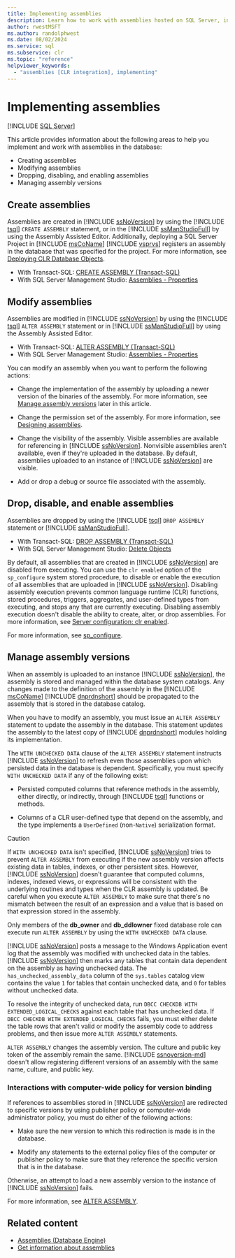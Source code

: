 ```yaml
---
title: Implementing assemblies
description: Learn how to work with assemblies hosted on SQL Server, including how to create/modify assemblies, drop or enable/disable assemblies, and manage versions.
author: rwestMSFT
ms.author: randolphwest
ms.date: 08/02/2024
ms.service: sql
ms.subservice: clr
ms.topic: "reference"
helpviewer_keywords:
  - "assemblies [CLR integration], implementing"
---
```

# Implementing assemblies

[!INCLUDE [SQL Server](../../includes/applies-to-version/sqlserver.md)]

This article provides information about the following areas to help you implement and work with assemblies in the database:

- Creating assemblies
- Modifying assemblies
- Dropping, disabling, and enabling assemblies
- Managing assembly versions

## Create assemblies

Assemblies are created in [!INCLUDE [ssNoVersion](../../includes/ssnoversion-md.md)] by using the [!INCLUDE [tsql](../../includes/tsql-md.md)] `CREATE ASSEMBLY` statement, or in the [!INCLUDE [ssManStudioFull](../../includes/ssmanstudiofull-md.md)] by using the Assembly Assisted Editor. Additionally, deploying a SQL Server Project in [!INCLUDE [msCoName](../../includes/msconame-md.md)] [!INCLUDE [vsprvs](../../includes/vsprvs-md.md)] registers an assembly in the database that was specified for the project. For more information, see [Deploying CLR Database Objects](deploying-clr-database-objects.md).

- With Transact-SQL: [CREATE ASSEMBLY (Transact-SQL)](../../t-sql/statements/create-assembly-transact-sql.md)
- With SQL Server Management Studio: [Assemblies - Properties](assemblies-properties.md)

## Modify assemblies

Assemblies are modified in [!INCLUDE [ssNoVersion](../../includes/ssnoversion-md.md)] by using the [!INCLUDE [tsql](../../includes/tsql-md.md)] `ALTER ASSEMBLY` statement or in [!INCLUDE [ssManStudioFull](../../includes/ssmanstudiofull-md.md)] by using the Assembly Assisted Editor.

- With Transact-SQL: [ALTER ASSEMBLY (Transact-SQL)](../../t-sql/statements/alter-assembly-transact-sql.md)
- With SQL Server Management Studio: [Assemblies - Properties](assemblies-properties.md)

You can modify an assembly when you want to perform the following actions:

- Change the implementation of the assembly by uploading a newer version of the binaries of the assembly. For more information, see [Manage assembly versions](#manage-assembly-versions) later in this article.

- Change the permission set of the assembly. For more information, see [Designing assemblies](assemblies-designing.md).

- Change the visibility of the assembly. Visible assemblies are available for referencing in [!INCLUDE [ssNoVersion](../../includes/ssnoversion-md.md)]. Nonvisible assemblies aren't available, even if they're uploaded in the database. By default, assemblies uploaded to an instance of [!INCLUDE [ssNoVersion](../../includes/ssnoversion-md.md)] are visible.

- Add or drop a debug or source file associated with the assembly.

## Drop, disable, and enable assemblies

Assemblies are dropped by using the [!INCLUDE [tsql](../../includes/tsql-md.md)] `DROP ASSEMBLY` statement or [!INCLUDE [ssManStudioFull](../../includes/ssmanstudiofull-md.md)].

- With Transact-SQL: [DROP ASSEMBLY (Transact-SQL)](../../t-sql/statements/drop-assembly-transact-sql.md)
- With SQL Server Management Studio: [Delete Objects](../../ssms/object/delete-objects.md)

By default, all assemblies that are created in [!INCLUDE [ssNoVersion](../../includes/ssnoversion-md.md)] are disabled from executing. You can use the `clr enabled` option of the `sp_configure` system stored procedure, to disable or enable the execution of all assemblies that are uploaded in [!INCLUDE [ssNoVersion](../../includes/ssnoversion-md.md)]. Disabling assembly execution prevents common language runtime (CLR) functions, stored procedures, triggers, aggregates, and user-defined types from executing, and stops any that are currently executing. Disabling assembly execution doesn't disable the ability to create, alter, or drop assemblies. For more information, see [Server configuration: clr enabled](../../database-engine/configure-windows/clr-enabled-server-configuration-option.md).

For more information, see [sp_configure](../system-stored-procedures/sp-configure-transact-sql.md).

## Manage assembly versions

When an assembly is uploaded to an instance [!INCLUDE [ssNoVersion](../../includes/ssnoversion-md.md)], the assembly is stored and managed within the database system catalogs. Any changes made to the definition of the assembly in the [!INCLUDE [msCoName](../../includes/msconame-md.md)] [!INCLUDE [dnprdnshort](../../includes/dnprdnshort-md.md)] should be propagated to the assembly that is stored in the database catalog.

When you have to modify an assembly, you must issue an `ALTER ASSEMBLY` statement to update the assembly in the database. This statement updates the assembly to the latest copy of [!INCLUDE [dnprdnshort](../../includes/dnprdnshort-md.md)] modules holding its implementation.

The `WITH UNCHECKED DATA` clause of the `ALTER ASSEMBLY` statement instructs [!INCLUDE [ssNoVersion](../../includes/ssnoversion-md.md)] to refresh even those assemblies upon which persisted data in the database is dependent. Specifically, you must specify `WITH UNCHECKED DATA` if any of the following exist:

- Persisted computed columns that reference methods in the assembly, either directly, or indirectly, through [!INCLUDE [tsql](../../includes/tsql-md.md)] functions or methods.

- Columns of a CLR user-defined type that depend on the assembly, and the type implements a `UserDefined` (non-`Native`) serialization format.

> [!CAUTION]  
> If `WITH UNCHECKED DATA` isn't specified, [!INCLUDE [ssNoVersion](../../includes/ssnoversion-md.md)] tries to prevent `ALTER ASSEMBLY` from executing if the new assembly version affects existing data in tables, indexes, or other persistent sites. However, [!INCLUDE [ssNoVersion](../../includes/ssnoversion-md.md)] doesn't guarantee that computed columns, indexes, indexed views, or expressions will be consistent with the underlying routines and types when the CLR assembly is updated. Be careful when you execute `ALTER ASSEMBLY` to make sure that there's no mismatch between the result of an expression and a value that is based on that expression stored in the assembly.

Only members of the **db_owner** and **db_ddlowner** fixed database role can execute run `ALTER ASSEMBLY` by using the `WITH UNCHECKED DATA` clause.

[!INCLUDE [ssNoVersion](../../includes/ssnoversion-md.md)] posts a message to the Windows Application event log that the assembly was modified with unchecked data in the tables. [!INCLUDE [ssNoVersion](../../includes/ssnoversion-md.md)] then marks any tables that contain data dependent on the assembly as having unchecked data. The `has_unchecked_assembly_data` column of the `sys.tables` catalog view contains the value `1` for tables that contain unchecked data, and `0` for tables without unchecked data.

To resolve the integrity of unchecked data, run `DBCC CHECKDB WITH EXTENDED_LOGICAL_CHECKS` against each table that has unchecked data. If `DBCC CHECKDB WITH EXTENDED_LOGICAL_CHECKS` fails, you must either delete the table rows that aren't valid or modify the assembly code to address problems, and then issue more `ALTER ASSEMBLY` statements.

`ALTER ASSEMBLY` changes the assembly version. The culture and public key token of the assembly remain the same. [!INCLUDE [ssnoversion-md](../../includes/ssnoversion-md.md)] doesn't allow registering different versions of an assembly with the same name, culture, and public key.

### Interactions with computer-wide policy for version binding

If references to assemblies stored in [!INCLUDE [ssNoVersion](../../includes/ssnoversion-md.md)] are redirected to specific versions by using publisher policy or computer-wide administrator policy, you must do either of the following actions:

- Make sure the new version to which this redirection is made is in the database.

- Modify any statements to the external policy files of the computer or publisher policy to make sure that they reference the specific version that is in the database.

Otherwise, an attempt to load a new assembly version to the instance of [!INCLUDE [ssNoVersion](../../includes/ssnoversion-md.md)] fails.

For more information, see [ALTER ASSEMBLY](../../t-sql/statements/alter-assembly-transact-sql.md).

## Related content

- [Assemblies (Database Engine)](assemblies-database-engine.md)
- [Get information about assemblies](assemblies-getting-information.md)
